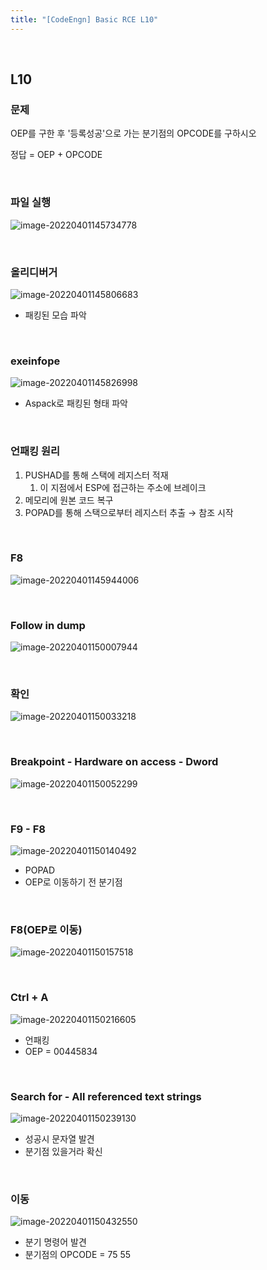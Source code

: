 ```yaml
---
title: "[CodeEngn] Basic RCE L10"
---
```


<br>

## L10

### 문제

OEP를 구한 후 '등록성공'으로 가는 분기점의 OPCODE를 구하시오

정답 = OEP + OPCODE

<br>

### 파일 실행

![image-20220401145734778](https://raw.githubusercontent.com/EONION-TH3DB/image_repo/main/img/image-20220401145734778.png)

<br>

### 올리디버거

![image-20220401145806683](https://raw.githubusercontent.com/EONION-TH3DB/image_repo/main/img/image-20220401145806683.png)

- 패킹된 모습 파악

<br>

### exeinfope

![image-20220401145826998](https://raw.githubusercontent.com/EONION-TH3DB/image_repo/main/img/image-20220401145826998.png)

- Aspack로 패킹된 형태 파악

<br>

### 언패킹 원리

1. PUSHAD를 통해 스택에 레지스터 적재
   1. 이 지점에서 ESP에 접근하는 주소에 브레이크
2. 메모리에 원본 코드 복구
3. POPAD를 통해 스택으로부터 레지스터 추출 → 참조 시작

<br>

### F8

![image-20220401145944006](https://raw.githubusercontent.com/EONION-TH3DB/image_repo/main/img/image-20220401145944006.png)

<br>

### Follow in dump

![image-20220401150007944](https://raw.githubusercontent.com/EONION-TH3DB/image_repo/main/img/image-20220401150007944.png)

<br>

### 확인

![image-20220401150033218](https://raw.githubusercontent.com/EONION-TH3DB/image_repo/main/img/image-20220401150033218.png)

<br>

### Breakpoint - Hardware on access - Dword

![image-20220401150052299](https://raw.githubusercontent.com/EONION-TH3DB/image_repo/main/img/image-20220401150052299.png)

<br>

### F9 - F8

![image-20220401150140492](https://raw.githubusercontent.com/EONION-TH3DB/image_repo/main/img/image-20220401150140492.png)

- POPAD
- OEP로 이동하기 전 분기점

<br>

### F8(OEP로 이동)

![image-20220401150157518](https://raw.githubusercontent.com/EONION-TH3DB/image_repo/main/img/image-20220401150157518.png)

<br>

### Ctrl + A

![image-20220401150216605](https://raw.githubusercontent.com/EONION-TH3DB/image_repo/main/img/image-20220401150216605.png)

- 언패킹
- OEP = 00445834

<br>

### Search for - All referenced text strings

![image-20220401150239130](https://raw.githubusercontent.com/EONION-TH3DB/image_repo/main/img/image-20220401150239130.png)

- 성공시 문자열 발견
- 분기점 있을거라 확신

<br>

### 이동

![image-20220401150432550](https://raw.githubusercontent.com/EONION-TH3DB/image_repo/main/img/image-20220401150432550.png)

- 분기 명령어 발견
- 분기점의 OPCODE = 75 55
